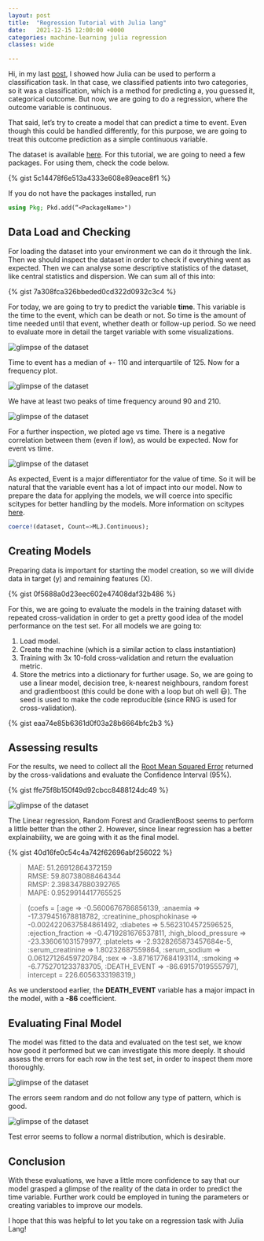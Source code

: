 ```yaml
---
layout: post
title:  "Regression Tutorial with Julia lang"
date:   2021-12-15 12:00:00 +0000
categories: machine-learning julia regression
classes: wide

---
```



Hi, in my last [post](/posts/2020-10-15-Classification-julia.html), I showed how Julia can be used to perform a classification task. In that case, we classified patients into two categories, so it was a classification, which is a method for predicting a, you guessed it, categorical outcome. But now, we are going to do a regression, where the outcome variable is continuous.

That said, let’s try to create a model that can predict a time to event. Even though this could be handled differently, for this purpose, we are going to treat this outcome prediction as a simple continuous variable.

The dataset is available [here](https://archive.ics.uci.edu/ml/machine-learning-databases/00519/heart_failure_clinical_records_dataset.csv). For this tutorial, we are going to need a few packages. For using them, check the code below.

{% gist 5c14478f6e513a4333e608e89eace8f1 %}


If you do not have the packages installed, run

```julia
using Pkg; Pkd.add(“<PackageName>")

```

## Data Load and Checking
For loading the dataset into your environment we can do it through the link.
Then we should inspect the dataset in order to check if everything went as expected. Then we can analyse some descriptive statistics of the dataset, like central statistics and dispersion. We can sum all of this into:

{% gist 7a308fca326bbeded0cd322d0932c3c4 %}

For today, we are going to try to predict the variable **time**. This variable is the time to the event, which can be death or not. So time is the amount of time needed until that event, whether death or follow-up period.
So we need to evaluate more in detail the target variable with some visualizations.

![glimpse of the dataset](/assets/img/julia-2/julia-2-0.png)

Time to event has a median of +- 110 and interquartile of 125. Now for a frequency plot.

![glimpse of the dataset](/assets/img/julia-2/julia-2-1.png)

We have at least two peaks of time frequency around 90 and 210.

![glimpse of the dataset](/assets/img/julia-2/julia-2-2.png)


For a further inspection, we ploted age vs time. There is a negative correlation between them (even if low), as would be expected. Now for event vs time.

![glimpse of the dataset](/assets/img/julia-2/julia-2-3.png)

As expected, Event is a major differentiator for the value of time. So it will be natural that the variable event has a lot of impact into our model. Now to prepare the data for applying the models, we will coerce into specific scitypes for better handling by the models. More information on scitypes [here](https://docs.juliahub.com/MLJScientificTypes/XeLZr/0.2.9/).

```julia
coerce!(dataset, Count=>MLJ.Continuous);
```

## Creating Models
Preparing data is important for starting the model creation, so we will divide data in target (y) and remaining features (X).

{% gist 0f5688a0d23eec602e47408daf32b486 %}

For this, we are going to evaluate the models in the training dataset with repeated cross-validation in order to get a pretty good idea of the model performance on the test set. For all models we are going to:
1. Load model.
2. Create the machine (which is a similar action to class instantiation)
3. Training with 3x 10-fold cross-validation and return the evaluation metric.
4. Store the metrics into a dictionary for further usage.
So, we are going to use a linear model, decision tree, k-nearest neighbours, random forest and gradientboost (this could be done with a loop but oh well 😃). The seed is used to make the code reproducible (since RNG is used for cross-validation).

{% gist eaa74e85b6361d0f03a28b6664bfc2b3 %}

## Assessing results
For the results, we need to collect all the [Root Mean Squared Error](https://en.wikipedia.org/wiki/Root-mean-square_deviation) returned by the cross-validations and evaluate the Confidence Interval (95%).

{% gist ffe75f8b150f49d92cbcc8488124dc49 %}

![glimpse of the dataset](/assets/img/julia-2/julia-2-4.png)

The Linear regression, Random Forest and GradientBoost seems to perform a little better than the other 2. However, since linear regression has a better explainability, we are going with it as the final model.

{% gist 40d16fe0c54c4a742f62696abf256022 %}

>MAE: 51.26912864372159   
RMSE: 59.80738088464344   
RMSP: 2.398347880392765   
MAPE: 0.9529914417765525  

>(coefs = [:age => -0.5600676786856139, :anaemia => -17.379451678818782, :creatinine_phosphokinase => -0.0024220637584861492, :diabetes => 5.5623104572596525, :ejection_fraction => -0.4719281676537811, :high_blood_pressure => -23.336061031579977, :platelets => -2.9328265873457684e-5, :serum_creatinine => 1.80232687559864, :serum_sodium => 0.06127126459720784, :sex => -3.8716177684193114, :smoking => -6.7752701233783705, :DEATH_EVENT => -86.69157019555797],  intercept = 226.6056333198319,)

As we understood earlier, the **DEATH_EVENT** variable has a major impact in the model, with a **-86** coefficient.

## Evaluating Final Model
The model was fitted to the data and evaluated on the test set, we know how good it performed but we can investigate this more deeply. It should assess the errors for each row in the test set, in order to inspect them more thoroughly.

![glimpse of the dataset](/assets/img/julia-2/julia-2-5.png)


The errors seem random and do not follow any type of pattern, which is good.

![glimpse of the dataset](/assets/img/julia-2/julia-2-6.png)

Test error seems to follow a normal distribution, which is desirable.

## Conclusion
With these evaluations, we have a little more confidence to say that our model grasped a glimpse of the reality of the data in order to predict the time variable. Further work could be employed in tuning the parameters or creating variables to improve our models.

I hope that this was helpful to let you take on a regression task with Julia Lang!